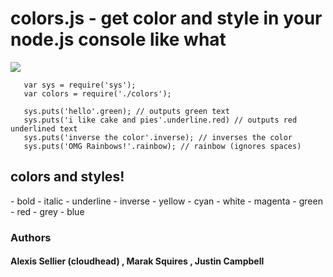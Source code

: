 <h1>colors.js - get color and style in your node.js console like what</h1>

<img src="http://i.imgur.com/goJdO.png" border = "0"/>

       var sys = require('sys');
       var colors = require('./colors');

       sys.puts('hello'.green); // outputs green text
       sys.puts('i like cake and pies'.underline.red) // outputs red underlined text
       sys.puts('inverse the color'.inverse); // inverses the color
       sys.puts('OMG Rainbows!'.rainbow); // rainbow (ignores spaces)
       
<h2>colors and styles!</h2>
- bold
- italic
- underline
- inverse
- yellow
- cyan
- white
- magenta
- green
- red
- grey
- blue


### Authors 

#### Alexis Sellier (cloudhead) , Marak Squires , Justin Campbell
